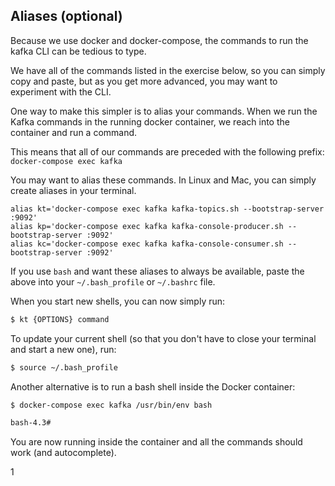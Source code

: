 ## Aliases (optional)

Because we use docker and docker-compose, the commands to run the kafka CLI can be tedious to type.

We have all of the commands listed in the exercise below, so you can simply copy and paste, but as you get more
advanced, you may want to experiment with the CLI.

One way to make this simpler is to alias your commands. When we run the Kafka commands in the running docker container,
we reach into the container and run a command.

This means that all of our commands are preceded with the following prefix:
`docker-compose exec kafka`

You may want to alias these commands. In Linux and Mac, you can simply create aliases in your terminal.

```
alias kt='docker-compose exec kafka kafka-topics.sh --bootstrap-server :9092'
alias kp='docker-compose exec kafka kafka-console-producer.sh --bootstrap-server :9092'
alias kc='docker-compose exec kafka kafka-console-consumer.sh --bootstrap-server :9092'
```

If you use `bash` and want these aliases to always be available, paste the above into your `~/.bash_profile`
or `~/.bashrc` file.

When you start new shells, you can now simply run:

```bash
$ kt {OPTIONS} command
```

To update your current shell (so that you don't have to close your terminal and start a new one), run:

```bash
$ source ~/.bash_profile
```

Another alternative is to run a bash shell inside the Docker container:

```bash
$ docker-compose exec kafka /usr/bin/env bash

bash-4.3#
```

You are now running inside the container and all the commands should work (and autocomplete).

1